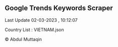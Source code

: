 

## Google Trends Keywords Scraper 
 
Last Update 02-03-2023 , 10:12:07

Country List :
VIETNAM.json



© Abdul Muttaqin 
